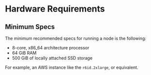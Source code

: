 # Hardware Requirements

## Minimum Specs

The minimum recommended specs for running a node is the following:

- 8-core, x86_64 architecture processor
- 64 GiB RAM
- 500 GiB of locally attached SSD storage

For example, an AWS instance like the `r6id.2xlarge`, or equivalent.
